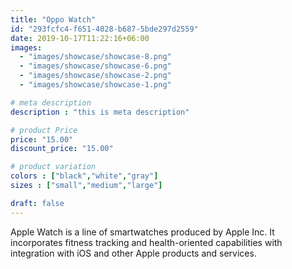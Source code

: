 ```yaml
---
title: "Oppo Watch"
id: "293fcfc4-f651-4028-b687-5bde297d2559"
date: 2019-10-17T11:22:16+06:00
images: 
  - "images/showcase/showcase-8.png"
  - "images/showcase/showcase-6.png"
  - "images/showcase/showcase-2.png"
  - "images/showcase/showcase-1.png"

# meta description
description : "this is meta description"

# product Price
price: "15.00"
discount_price: "15.00"

# product variation
colors : ["black","white","gray"]
sizes : ["small","medium","large"]

draft: false
---
```


Apple Watch is a line of smartwatches produced by Apple Inc. It incorporates fitness tracking and health-oriented capabilities with integration with iOS and other Apple products and services.
